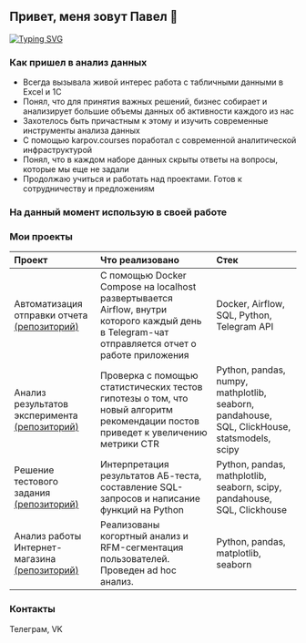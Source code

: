 ## Привет, меня зовут Павел 👋
[![Typing SVG](https://readme-typing-svg.herokuapp.com?color=%2336BCF7&lines=Data+is+the+new+oil)](https://git.io/typing-svg)
### Как пришел в анализ данных
- Всегда вызывала живой интерес работа с табличными данными в Excel и 1С
- Понял, что для принятия важных решений, бизнес собирает и анализирует большие объемы данных об активности каждого из нас
- Захотелось быть причастным к этому и изучить современные инструменты анализа данных
- С помощью karpov.courses поработал с современной аналитической инфраструктурой
- Понял, что в каждом наборе данных скрыты ответы на вопросы, которые мы еще не задали
- Продолжаю учиться и работать над проектами. Готов к сотрудничеству и предложениям
### На данный момент использую в своей работе
### Мои проекты
| Проект | Что реализовано | Стек |
| :------------- | :------------- | :------------- |
| Автоматизация отправки отчета [(репозиторий)](https://github.com/cybermarcus/daily_report_bot)| С помощью Docker Compose на localhost развертывается Airflow, внутри которого каждый день в Telegram-чат отправляется отчет о работе приложения  | Docker, Airflow, SQL, Python, Telegram API|
| Анализ результатов эксперимента [(репозиторий)](https://github.com/cybermarcus/exp-result-analysis-recomend-alg) | Проверка с помощью статистических тестов гипотезы о том, что новый алгоритм рекомендации постов приведет к увеличению метрики CTR | Python, pandas, numpy, mathplotlib, seaborn, pandahouse, SQL, ClickHouse, statsmodels, scipy|
| Решение тестового задания [(репозиторий)](https://github.com/cybermarcus/three_tasks_for_analysis) | Интерпретация результатов АБ-теста, составление SQL-запросов и написание функций на Python | Python, pandas, mathplotlib, seaborn, scipy, pandahouse, SQL, Clickhouse |
| Анализ работы Интернет-магазина [(репозиторий)](https://github.com/cybermarcus/e-commerce_analysis) | Реализованы когортный анализ и RFM-сегментация пользователей. Проведен ad hoc анализ.| Python, pandas, matplotlib, seaborn|
### Контакты
Телеграм, VK
